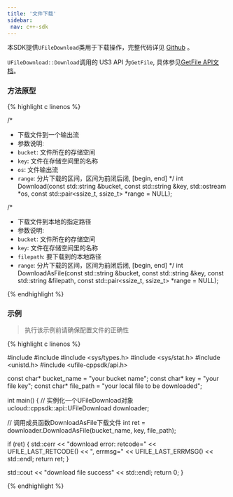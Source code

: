 ```yaml
--- 
title: '文件下载'
sidebar:
 nav: c++-sdk
---
```


本SDK提供`UFileDownload`类用于下载操作，完整代码详见 [Github](https://github.com/ufilesdk-dev/ufile-cppsdk/blob/master/ucloud/api/download.cpp) 。

`UFileDownload::Download`调用的 US3 API 为`GetFile`, 具体参见[GetFile API文档](https://docs.ucloud.cn/api/ufile-api/get_file)。

### 方法原型

{% highlight c linenos %}

/* 
 * 下载文件到一个输出流
 * 参数说明:
 * `bucket`: 文件所在的存储空间
 * `key`: 文件在存储空间里的名称
 * `os`: 文件输出流
 * `range`: 分片下载的区间，区间为前闭后闭, [begin, end]
 */
int Download(const std::string &bucket, const std::string &key, std::ostream *os, const std::pair<ssize_t, ssize_t> *range = NULL);

/* 
 * 下载文件到本地的指定路径
 * 参数说明:
 * `bucket`: 文件所在的存储空间
 * `key`: 文件在存储空间里的名称
 * `filepath`: 要下载到的本地路径
 * `range`: 分片下载的区间，区间为前闭后闭, [begin, end]
 */
int DownloadAsFile(const std::string &bucket, const std::string &key, const std::string &filepath, const std::pair<ssize_t, ssize_t> *range = NULL);

{% endhighlight %}


### 示例

> 执行该示例前请确保配置文件的正确性

<div class="copyable" markdown="1">
{% highlight c linenos %}

#include <iostream>
#include <cstring>
#include <sys/types.h>
#include <sys/stat.h>
#include <unistd.h>
#include <ufile-cppsdk/api.h>

const char* bucket_name = "your bucket name";
const char* key = "your file key";
const char* file_path = "your local file to be downloaded";

int main() {
  // 实例化一个UFileDownload对象
  ucloud::cppsdk::api::UFileDownload downloader;

  // 调用成员函数DownloadAsFile下载文件
  int ret = downloader.DownloadAsFile(bucket_name, key, file_path);

  if (ret) {
    std::cerr << "download error: retcode=" << UFILE_LAST_RETCODE()
              << ", errmsg=" << UFILE_LAST_ERRMSG() << std::endl;
    return ret;
  }

  std::cout << "download file success" << std::endl;
  return 0;
}

{% endhighlight %}
</div>